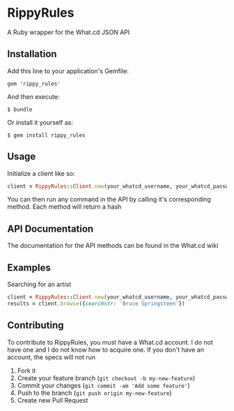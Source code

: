 # RippyRules

A Ruby wrapper for the What.cd JSON API

## Installation

Add this line to your application's Gemfile:

    gem 'rippy_rules'

And then execute:

    $ bundle

Or install it yourself as:

    $ gem install rippy_rules

## Usage

Initialize a client like so:

```ruby
client = RippyRules::Client.new(your_whatcd_username, your_whatcd_password)
```
You can then run any command in the API by calling it's corresponding method. Each method will return a hash

## API Documentation
The documentation for the API methods can be found in the What.cd wiki

## Examples

Searching for an artist
```ruby
client = RippyRules::Client.new(your_whatcd_username, your_whatcd_password)
results = client.browse({searchstr: 'Bruce Springsteen'})
```

## Contributing

To contribute to RippyRules, you must have a What.cd account. I do not have one and I do not know how to acquire one.
If you don't have an account, the specs will not run

1. Fork it
2. Create your feature branch (`git checkout -b my-new-feature`)
3. Commit your changes (`git commit -am 'Add some feature'`)
4. Push to the branch (`git push origin my-new-feature`)
5. Create new Pull Request
